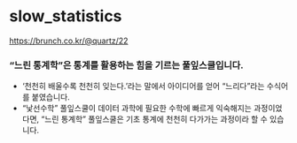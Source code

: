 # slow_statistics
https://brunch.co.kr/@quartz/22

### “느린 통계학”은 통계를 활용하는 힘을 기르는 풀잎스쿨입니다. 
- ‘천천히 배울수록 천천히 잊는다.’라는 말에서 아이디어를 얻어 “느리다”라는 수식어를 붙였습니다. 
- “낯선수학” 풀잎스쿨이 데이터 과학에 필요한 수학에 빠르게 익숙해지는 과정이었다면, “느린 통계학” 풀잎스쿨은 기초 통계에 천천히 다가가는 과정이라 할 수 있습니다. 
